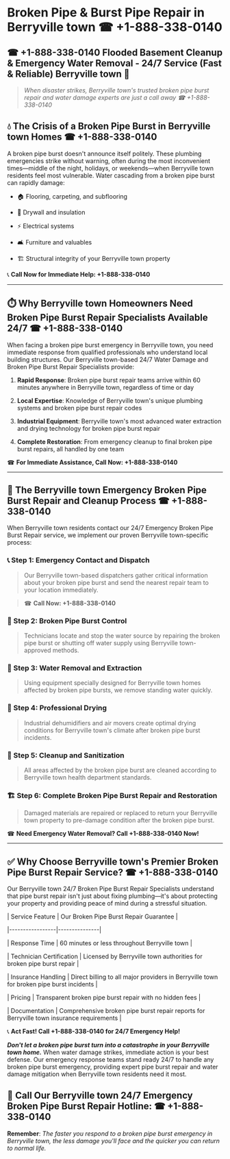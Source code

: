 # Broken Pipe & Burst Pipe Repair in Berryville town ☎ +1-888-338-0140  
## ☎ +1-888-338-0140 Flooded Basement Cleanup & Emergency Water Removal - 24/7 Service (Fast & Reliable) Berryville town 🚨  

> *When disaster strikes, Berryville town's trusted broken pipe burst repair and water damage experts are just a call away ☎ +1-888-338-0140*  

## 💧 The Crisis of a Broken Pipe Burst in Berryville town Homes ☎ +1-888-338-0140  

A broken pipe burst doesn't announce itself politely. These plumbing emergencies strike without warning, often during the most inconvenient times—middle of the night, holidays, or weekends—when Berryville town residents feel most vulnerable. Water cascading from a broken pipe burst can rapidly damage:  

* 🏠 Flooring, carpeting, and subflooring  
* 🧱 Drywall and insulation  
* ⚡ Electrical systems  
* 🛋️ Furniture and valuables  
* 🏗️ Structural integrity of your Berryville town property  

📞 **Call Now for Immediate Help: +1-888-338-0140**  

---  

## ⏱️ Why Berryville town Homeowners Need Broken Pipe Burst Repair Specialists Available 24/7 ☎ +1-888-338-0140  

When facing a broken pipe burst emergency in Berryville town, you need immediate response from qualified professionals who understand local building structures. Our Berryville town-based 24/7 Water Damage and Broken Pipe Burst Repair Specialists provide:  

1. **Rapid Response**: Broken pipe burst repair teams arrive within 60 minutes anywhere in Berryville town, regardless of time or day  
2. **Local Expertise**: Knowledge of Berryville town's unique plumbing systems and broken pipe burst repair codes  
3. **Industrial Equipment**: Berryville town's most advanced water extraction and drying technology for broken pipe burst repair  
4. **Complete Restoration**: From emergency cleanup to final broken pipe burst repairs, all handled by one team  

☎ **For Immediate Assistance, Call Now: +1-888-338-0140**  

---  

## 🔧 The Berryville town Emergency Broken Pipe Burst Repair and Cleanup Process ☎ +1-888-338-0140  

When Berryville town residents contact our 24/7 Emergency Broken Pipe Burst Repair service, we implement our proven Berryville town-specific process:  

### 📞 Step 1: Emergency Contact and Dispatch  
> Our Berryville town-based dispatchers gather critical information about your broken pipe burst and send the nearest repair team to your location immediately.  
> ☎ **Call Now: +1-888-338-0140**  

### 🚿 Step 2: Broken Pipe Burst Control  
> Technicians locate and stop the water source by repairing the broken pipe burst or shutting off water supply using Berryville town-approved methods.  

### 🌊 Step 3: Water Removal and Extraction  
> Using equipment specially designed for Berryville town homes affected by broken pipe bursts, we remove standing water quickly.  

### 💨 Step 4: Professional Drying  
> Industrial dehumidifiers and air movers create optimal drying conditions for Berryville town's climate after broken pipe burst incidents.  

### 🧼 Step 5: Cleanup and Sanitization  
> All areas affected by the broken pipe burst are cleaned according to Berryville town health department standards.  

### 🏗️ Step 6: Complete Broken Pipe Burst Repair and Restoration  
> Damaged materials are repaired or replaced to return your Berryville town property to pre-damage condition after the broken pipe burst.  

☎ **Need Emergency Water Removal? Call +1-888-338-0140 Now!**  

---  

## ✅ Why Choose Berryville town's Premier Broken Pipe Burst Repair Service? ☎ +1-888-338-0140  

Our Berryville town 24/7 Broken Pipe Burst Repair Specialists understand that pipe burst repair isn't just about fixing plumbing—it's about protecting your property and providing peace of mind during a stressful situation.  

| Service Feature | Our Broken Pipe Burst Repair Guarantee |  
|-----------------|---------------|  
| Response Time | 60 minutes or less throughout Berryville town |  
| Technician Certification | Licensed by Berryville town authorities for broken pipe burst repair |  
| Insurance Handling | Direct billing to all major providers in Berryville town for broken pipe burst incidents |  
| Pricing | Transparent broken pipe burst repair with no hidden fees |  
| Documentation | Comprehensive broken pipe burst repair reports for Berryville town insurance requirements |  

📞 **Act Fast! Call +1-888-338-0140 for 24/7 Emergency Help!**  

***Don't let a broken pipe burst turn into a catastrophe in your Berryville town home.*** When water damage strikes, immediate action is your best defense. Our emergency response teams stand ready 24/7 to handle any broken pipe burst emergency, providing expert pipe burst repair and water damage mitigation when Berryville town residents need it most.  

## 📱 Call Our Berryville town 24/7 Emergency Broken Pipe Burst Repair Hotline: ☎ +1-888-338-0140  

**Remember**: *The faster you respond to a broken pipe burst emergency in Berryville town, the less damage you'll face and the quicker you can return to normal life.*